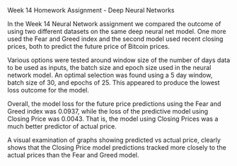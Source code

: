 Week 14 Homework Assignment - Deep Neural Networks

In the Week 14 Neural Network assignment we compared the outcome of using two different datasets on the same deep neural net model.
One more used the Fear and Greed index and the second model used recent closing prices, both to predict the future price of Bitcoin prices.

Various options were tested around window size of the number of days data to be used as inputs, the batch size and epoch size used in the neural network model.  An optimal selection was found using a 5 day window, batch size of 30, and epochs of 25.  This appeared to produce the lowest loss outcome for the model.

Overall, the model loss for the future price predictions using the Fear and Greed index was 0.0937, while the loss of the predictive model using Closing Price was 0.0043.  That is, the model using Closing Prices was a much better predictor of actual price.

A visual examination of graphs showing predicted vs actual price, clearly shows that the Closing Price model predictions tracked more closely to the actual prices than the Fear and Greed model.


